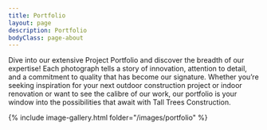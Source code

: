 ```yaml
---
title: Portfolio
layout: page
description: Portfolio
bodyClass: page-about
---
```


Dive into our extensive Project Portfolio and discover the breadth of our expertise! Each photograph tells a story of innovation, attention to detail, and a commitment to quality that has become our signature. Whether you’re seeking inspiration for your next outdoor construction project or indoor renovation or want to see the calibre of our work, our portfolio is your window into the possibilities that await with Tall Trees Construction.

{% include image-gallery.html folder="/images/portfolio" %}



